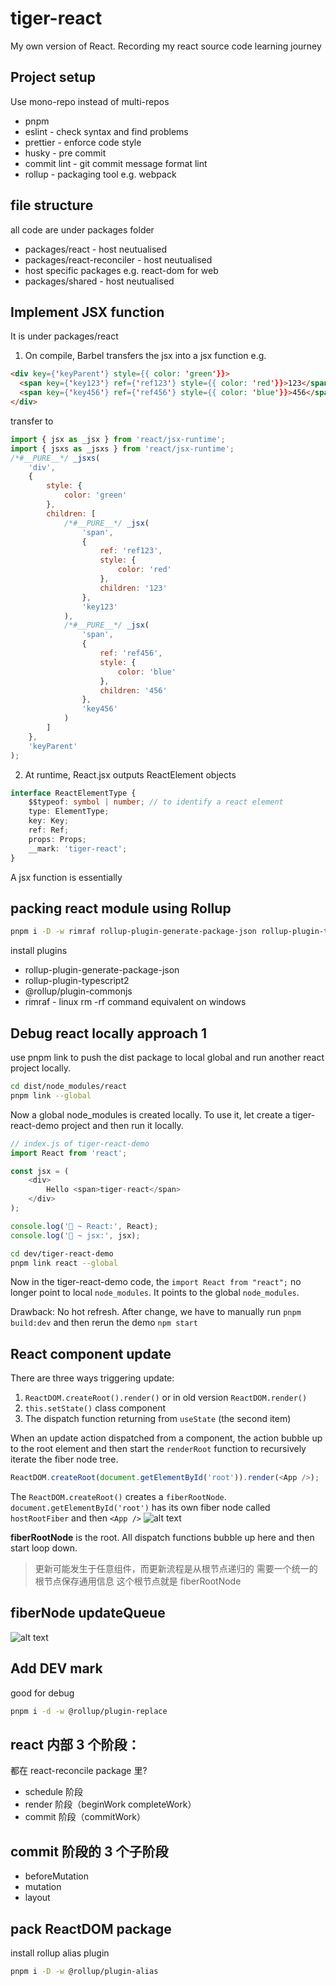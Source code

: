 # tiger-react

My own version of React. Recording my react source code learning journey

## Project setup

Use mono-repo instead of multi-repos

- pnpm
- eslint - check syntax and find problems
- prettier - enforce code style
- husky - pre commit
- commit lint - git commit message format lint
- rollup - packaging tool e.g. webpack

## file structure

all code are under packages folder

- packages/react - host neutualised
- packages/react-reconciler - host neutualised
- host specific packages e.g. react-dom for web
- packages/shared - host neutualised

## Implement JSX function

It is under packages/react

1. On compile, Barbel transfers the jsx into a jsx function e.g.

```html
<div key={'keyParent'} style={{ color: 'green'}}>
  <span key={'key123'} ref={'ref123'} style={{ color: 'red'}}>123</span>
  <span key={'key456'} ref={'ref456'} style={{ color: 'blue'}}>456</span>
</div>
```

transfer to

```javascript
import { jsx as _jsx } from 'react/jsx-runtime';
import { jsxs as _jsxs } from 'react/jsx-runtime';
/*#__PURE__*/ _jsxs(
	'div',
	{
		style: {
			color: 'green'
		},
		children: [
			/*#__PURE__*/ _jsx(
				'span',
				{
					ref: 'ref123',
					style: {
						color: 'red'
					},
					children: '123'
				},
				'key123'
			),
			/*#__PURE__*/ _jsx(
				'span',
				{
					ref: 'ref456',
					style: {
						color: 'blue'
					},
					children: '456'
				},
				'key456'
			)
		]
	},
	'keyParent'
);
```

2. At runtime, React.jsx outputs ReactElement objects

```typescript
interface ReactElementType {
	$$typeof: symbol | number; // to identify a react element
	type: ElementType;
	key: Key;
	ref: Ref;
	props: Props;
	__mark: 'tiger-react';
}
```

A jsx function is essentially

## packing react module using Rollup

```bash
pnpm i -D -w rimraf rollup-plugin-generate-package-json rollup-plugin-typescript2 @rollup/plugin-commonjs
```

install plugins

- rollup-plugin-generate-package-json
- rollup-plugin-typescript2
- @rollup/plugin-commonjs
- rimraf - linux rm -rf command equivalent on windows

## Debug react locally approach 1

use pnpm link to push the dist package to local global and run another react project locally.

```bash
cd dist/node_modules/react
pnpm link --global
```

Now a global node_modules is created locally. To use it, let create a tiger-react-demo project and then run it locally.

```javascript
// index.js of tiger-react-demo
import React from 'react';

const jsx = (
	<div>
		Hello <span>tiger-react</span>
	</div>
);

console.log('🐯 ~ React:', React);
console.log('🐯 ~ jsx:', jsx);
```

```bash
cd dev/tiger-react-demo
pnpm link react --global
```

Now in the tiger-react-demo code, the `import React from "react";` no longer point to local `node_modules`. It points to the global `node_modules`.

Drawback: No hot refresh. After change, we have to manually run `pnpm build:dev` and then rerun the demo `npm start`

## React component update

There are three ways triggering update:

1. `ReactDOM.createRoot().render()` or in old version `ReactDOM.render()`
2. `this.setState()` class component
3. The dispatch function returning from `useState` (the second item)

When an update action dispatched from a component, the action bubble up to the root element and then start the `renderRoot` function to recursively iterate the fiber node tree.

```javascript
ReactDOM.createRoot(document.getElementById('root')).render(<App />);
```

The `ReactDOM.createRoot()` creates a `fiberRootNode`. `document.getElementById('root')` has its own fiber node called `hostRootFiber` and then `<App />`
![alt text](./README-resources/fiberRootNode.png 'fiber root node')

**fiberRootNode** is the root. All dispatch functions bubble up here and then start loop down.

> 更新可能发生于任意组件，而更新流程是从根节点递归的
> 需要一个统一的根节点保存通用信息 这个根节点就是 fiberRootNode

## fiberNode updateQueue

![alt text](./README-resources/react-updateQueue.png 'react updateQueue')

## Add **DEV** mark

good for debug

```bash
pnpm i -d -w @rollup/plugin-replace
```

## react 内部 3 个阶段：

都在 react-reconcile package 里?

- schedule 阶段
- render 阶段（beginWork completeWork）
- commit 阶段（commitWork）

## commit 阶段的 3 个子阶段

- beforeMutation
- mutation
- layout

## pack ReactDOM package

install rollup alias plugin

```bash
pnpm i -D -w @rollup/plugin-alias
```
